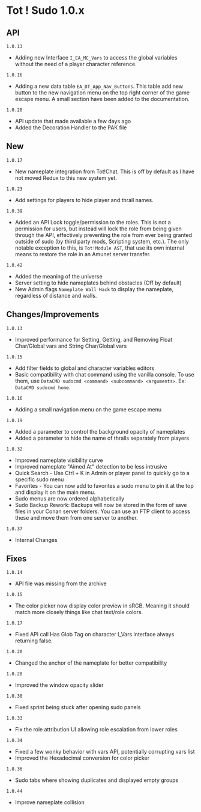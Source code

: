 # Tot ! Sudo 1.0.x
## API
`1.0.13`
- Adding new Interface `I_EA_MC_Vars` to access the global variables without the need of a player character reference.

`1.0.16`
- Adding a new data table `EA_DT_App_Nav_Buttons`. This table add new button to the new navigation menu on the top right corner of the game escape menu. A small section have been added to the documentation.

`1.0.28`
- API update that made available a few days ago
- Added the Decoration Handler to the PAK file

## New

`1.0.17`
- New nameplate integration from Tot!Chat. This is off by default as I have not moved Redux to this new system yet.

`1.0.23`
- Add settings for players to hide player and thrall names.

`1.0.39`
- Added an API Lock toggle/permission to the roles. This is not a permission for users, but instead will lock the role from being given through the API, effectively preventing the role from ever being granted outside of sudo (by third party mods, Scripting system, etc.). The only notable exception to this, is `Tot!Module AST`, that use its own internal means to restore the role in an Amunet server transfer.

`1.0.42`
- Added the meaning of the universe
- Server setting to hide nameplates behind obstacles (Off by default)
- New Admin flags `Nameplate Wall Hack` to display the nameplate, regardless of distance and walls.

## Changes/Improvements
`1.0.13`
- Improved performance for Setting, Getting, and Removing Float Char/Global vars and String Char/Global vars

`1.0.15`
- Add filter fields to global and character variables editors
- Basic compatibility with chat command using the vanilla console. To use them, use `DataCMD sudocmd <command> <subcommand> <arguments>`. Ex: `DataCMD sudocmd home`. 

`1.0.16`
- Adding a small navigation menu on the game escape menu

`1.0.19`
- Added a parameter to control the background opacity of nameplates
- Added a parameter to hide the name of thralls separately from players

`1.0.32`
- Improved nameplate visibility curve
- Improved nameplate "Aimed At" detection to be less intrusive
- Quick Search - Use Ctrl + K in Admin or player panel to quickly go to a specific sudo menu
- Favorites - You can now add to favorites a sudo menu to pin it at the top and display it on the main menu.
- Sudo menus are now ordered alphabetically
- Sudo Backup Rework: Backups will now be stored in the form of save files in your Conan server folders. You can use an FTP client to access these and move them from one server to another.

`1.0.37`
- Internal Changes
## Fixes
`1.0.14`
- API file was missing from the archive

`1.0.15`
- The color picker now display color preview in sRGB. Meaning it should match more closely things like chat text/role colors.

`1.0.17`
- Fixed API call Has Glob Tag on character I_Vars interface always returning false.

`1.0.20`
- Changed the anchor of the nameplate for better compatibility

`1.0.28`
- Improved the window opacity slider

`1.0.30`
- Fixed sprint being stuck after opening sudo panels

`1.0.33`
- Fix the role attribution UI allowing role escalation from lower roles

`1.0.34`
- Fixed a few wonky behavior with vars API, potentially corrupting vars list
- Improved the Hexadecimal conversion for color picker

`1.0.36`
- Sudo tabs where showing duplicates and displayed empty groups

`1.0.44`
- Improve nameplate collision